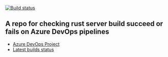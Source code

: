 [![Build status](https://dev.azure.com/kenrisa/Rust%20Server%20Build/_apis/build/status/Rust%20Linux%20Server%20Build-CI)](https://dev.azure.com/kenrisa/Rust%20Server%20Build/_build/latest?definitionId=3)
## A repo for checking rust server build succeed or fails on Azure DevOps pipelines

* [Azure DevOps Project](https://dev.azure.com/kenrisa/Rust%20Server%20Build)
* [Latest builds status](https://dev.azure.com/kenrisa/Rust%20Server%20Build/_build?definitionId=3)
